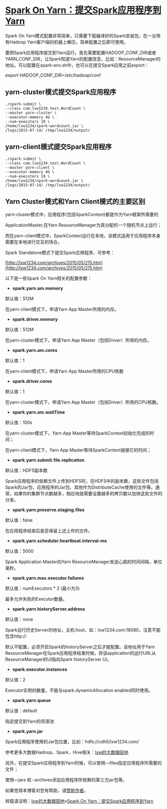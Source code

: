 # [Spark On Yarn：提交Spark应用程序到Yarn](http://lxw1234.com/archives/2015/07/416.htm)

Spark On Yarn模式配置非常简单，只需要下载编译好的Spark安装包，在一台带有Hadoop Yarn客户端的机器上解压，简单配置之后即可使用。

要把Spark应用程序提交到Yarn运行，首先需要配置HADOOP\_CONF\_DIR或者YARN\_CONF\_DIR，让Spark知道Yarn的配置信息，比如：ResourceManager的地址。可以配置在spark-env.sh中，也可以在提交Spark应用之前export：

export HADOOP\_CONF\_DIR=/etc/hadoop/conf

## yarn-cluster模式提交Spark应用程序



```
./spark-submit \
--class com.lxw1234.test.WordCount \
--master yarn-cluster \
--executor-memory 4G \
--num-executors 10 \
/home/lxw1234/spark-wordcount.jar \
/logs/2015-07-14/ /tmp/lxw1234/output/
```

## yarn-client模式提交Spark应用程序

```
./spark-submit \
--class com.lxw1234.test.WordCount \
--master yarn-client \
--executor-memory 4G \
--num-executors 10 \
/home/lxw1234/spark-wordcount.jar \
/logs/2015-07-14/ /tmp/lxw1234/output/
```

## Yarn Cluster模式和Yarn Client模式的主要区别

yarn-cluster模式中，应用程序\(包括SparkContext\)都是作为Yarn框架所需要的

ApplicationMaster,在Yarn ResourceManager为其分配的一个随机节点上运行；

而在yarn-client模式中，SparkContext运行在本地，该模式适用于应用程序本身需要在本地进行交互的场合。



Spark Standalone模式下提交Spark应用程序，可参考：

[http://lxw1234.com/archives/2015/05/215.htm](http://lxw1234.com/archives/2015/05/215.htm)

以下是一些Spark On Yarn相关的配置参数：

* **spark.yarn.am.memory**

默认值：512M

在yarn-client模式下，申请Yarn App Master所用的内存。

* **spark.driver.memory**

默认值：512M

在yarn-cluster模式下，申请Yarn App Master（包括Driver）所用的内存。

* **spark.yarn.am.cores**

默认值：1

在yarn-client模式下，申请Yarn App Master所用的CPU核数

* **spark.driver.cores**

默认值：1

在yarn-cluster模式下，申请Yarn App Master（包括Driver）所用的CPU核数。

* **spark.yarn.am.waitTime**

默认值：100s

在yarn-cluster模式下，Yarn App Master等待SparkContext初始化完成的时间；

在yarn-client模式下，Yarn App Master等待SparkContext链接它的时间；

* **spark.yarn.submit.file.replication**

默认值：HDFS副本数

Spark应用程序的依赖文件上传到HDFS时，在HDFS中的副本数，这些文件包括Spark的Jar包、应用程序的Jar包、其他作为DistributeCache使用的文件等。通常，如果你的集群节点数越多，相应地就需要设置越多的拷贝数以加快这些文件的分发。

* **spark.yarn.preserve.staging.files**

默认值：false

在应用程序结束后是否保留上述上传的文件。

* **spark.yarn.scheduler.heartbeat.interval-ms**

默认值：5000

Spark Application Master向Yarn ResourceManager发送心跳的时间间隔，单位毫秒。

* **spark.yarn.max.executor.failures**

默认值：numExecutors \* 2 \(最小为3\)

最多允许失败的Executor数量。

* **spark.yarn.historyServer.address**

默认值：none

Spark运行历史Server的地址，主机:host，如：lxw1234.com:18080，注意不能包含http://

默认不配置，必须开启Spark的historyServer之后才能配置。该地址用于Yarn ResourceManager在Spark应用程序结束时候，将该application的运行URL从ResourceManager的UI指向Spark historyServer UI。

* **spark.executor.instances**

默认值：2

Executor实例的数量，不能与spark.dynamicAllocation.enabled同时使用。

* **spark.yarn.queue**

默认值：default

指定提交到Yarn的资源池

* **spark.yarn.jar**

Spark应用程序使用的Jar包位置，比如：hdfs://cdh5/lxw1234.com/



参考更多大数据Hadoop、Spark、Hive相关：[lxw的大数据田地](http://lxw1234.com/)



另外，在提交Spark应用程序到Yarn时候，可以使用—files指定应用程序所需要的文件；

使用—jars 和 –archives添加应用程序所依赖的第三方jar包等。





如果觉得本博客对您有帮助，请[赞助作者](http://lxw1234.com/pay-blog)。

转载请注明：[lxw的大数据田地](http://lxw1234.com/)»[Spark On Yarn：提交Spark应用程序到Yarn](http://lxw1234.com/archives/2015/07/416.htm)



